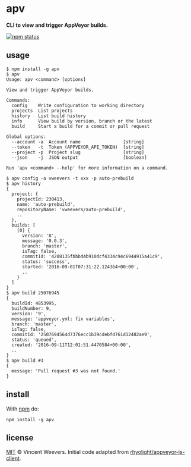 # apv

**CLI to view and trigger AppVeyor builds.**

[![npm status](http://img.shields.io/npm/v/apv.svg?style=flat-square)](https://www.npmjs.org/package/apv)

## usage

```
$ npm install -g apv
$ apv
Usage: apv <command> [options]

View and trigger AppVeyor builds.

Commands:
  config    Write configuration to working directory
  projects  List projects
  history   List build history
  info      View build by version, branch or the latest
  build     Start a build for a commit or pull request

Global options:
  --account -a  Account name                [string]
  --token   -t  Token (APPVEYOR_API_TOKEN)  [string]
  --project -p  Project slug                [string]
  --json    -j  JSON output                 [boolean]

Run 'apv <command> --help' for more information on a command.

$ apv config -a vweevers -t xxx -p auto-prebuild
$ apv history
{
  project: {
    projectId: 230413,
    name: 'auto-prebuild',
    repositoryName: 'vweevers/auto-prebuild',
    ..
  },
  builds: [
    [0] {
      version: '8',
      message: '0.0.3',
      branch: 'master',
      isTag: false,
      commitId: '4208135fbbbd4b910dcf4334c94c6944915a41c9',
      status: 'success',
      started: '2016-09-01T07:31:22.124364+00:00',
      ..
    }
  ]
}
$ apv build 25076945
{                                                         
  buildId: 4853995,                                     
  buildNumber: 9,                                       
  version: '9',                                         
  message: 'appveyor.yml: fix variables',               
  branch: 'master',                                     
  isTag: false,                                         
  commitId: '2507694564d7376ecc1b39cdebfd761d12482ae9',             
  status: 'queued',                                     
  created: '2016-09-11T12:01:51.4470584+00:00',
  ..       
}                                                         
$ apv build #3
{
  message: 'Pull request #3 was not found.'
}
```

## install

With [npm](https://npmjs.org) do:

```
npm install -g apv
```

## license

[MIT](http://opensource.org/licenses/MIT) © Vincent Weevers. Initial code adapted from [rhyolight/appveyor-js-client](https://github.com/rhyolight/appveyor-js-client).
